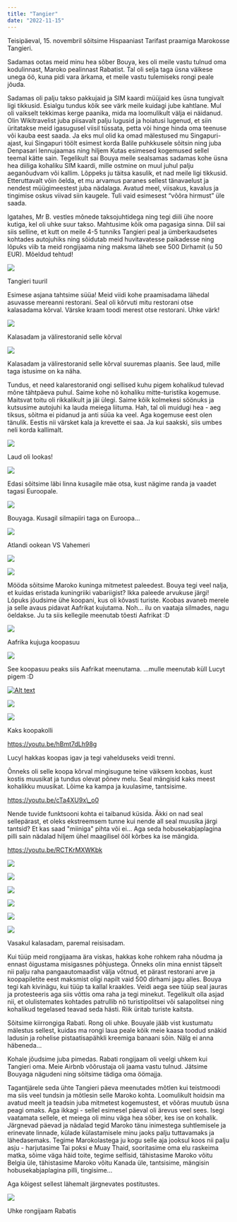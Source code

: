 ```yaml
---
title: "Tangier"
date: "2022-11-15"
---
```


Teisipäeval, 15. novembril sõitsime Hispaaniast Tarifast praamiga Marokosse Tangieri.

Sadamas ootas meid minu hea sõber Bouya, kes oli meile vastu tulnud oma kodulinnast, Maroko pealinnast Rabatist. Tal oli selja taga üsna väikese unega öö, kuna pidi vara ärkama, et meile vastu tulemiseks rongi peale jõuda.

Sadamas oli palju takso pakkujaid ja SIM kaardi müüjaid kes üsna tungivalt ligi tikkusid. Esialgu tundus kõik see värk meile kuidagi jube kahtlane. Mul oli vaikselt tekkimas kerge paanika, mida ma loomulikult välja ei näidanud. Olin Wikitravelist juba piisavalt palju lugusid ja hoiatusi lugenud, et siin üritatakse meid igasugusel viisil tüssata, petta või hinge hinda oma teenuse või kauba eest saada. Ja eks mul olid ka omad mälestused mu Singapuri-ajast, kui Singapuri töölt esimest korda Balile puhkkusele sõitsin ning juba Denpasari lennujaamas ning hiljem Kutas esimesed kogemused sellel teemal kätte sain. Tegelikult sai Bouya meile sealsamas sadamas kohe üsna hea diiliga kohaliku SIM kaardi, mille ostmine on muul juhul palju aeganõudvam või kallim. Lõppeks ju täitsa kasulik, et nad meile ligi tikkusid. Etteruttavalt võin öelda, et mu arvamus paranes sellest tänavaelust ja nendest müügimeestest juba nädalaga. Avatud meel, viisakus, kavalus ja tingimise oskus viivad siin kaugele. Tuli vaid esimesest “võõra hirmust” üle saada.

Igatahes, Mr B. vestles mõnede taksojuhtidega ning tegi diili ühe noore kutiga, kel oli uhke suur takso. Mahtusime kõik oma pagasiga sinna. Diil sai siis selline, et kutt on meile 4-5 tunniks Tangieri peal ja ümberkaudsetes kohtades autojuhiks ning sõidutab meid huvitavatesse paikadesse ning lõpuks viib ta meid rongijaama ning maksma läheb see 500 Dirhamit (u 50 EUR). Mõeldud tehtud!

[![](/images/img_1504.jpeg?w=768)](/images/img_1504.jpeg)

Tangieri tuuril

Esimese asjana tahtsime süüa! Meid viidi kohe praamisadama lähedal asuvasse mereanni restorani. Seal oli kõrvuti mitu restorani otse kalasadama kõrval. Värske kraam toodi merest otse restorani. Uhke värk!

[![](/images/img_7045.jpeg?w=1024)](/images/img_7045.jpeg)

Kalasadam ja välirestoranid selle kõrval

[![](/images/img_7046.jpeg?w=1024)](/images/img_7046.jpeg)

Kalasadam ja välirestoranid selle kõrval suuremas plaanis. See laud, mille taga istusime on ka näha.

Tundus, et need kalarestoranid ongi sellised kuhu pigem kohalikud tulevad mõne tähtpäeva puhul. Saime kohe nö kohaliku mitte-turistika kogemuse. Maitsvat toitu oli rikkalikult ja jäi ülegi. Saime kõik kolmekesi söönuks ja kutsusime autojuhi ka lauda meiega liituma. Hah, tal oli muidugi hea - aeg tiksus, sõitma ei pidanud ja anti süüa ka veel. Aga kogemuse eest olen tänulik. Eestis nii värsket kala ja krevette ei saa. Ja kui saakski, siis umbes neli korda kallimalt.

[![](/images/img_1510.jpeg?w=1024)](/images/img_1510.jpeg)

Laud oli lookas!

[![](/images/img_1512.jpeg?w=1024)](/images/img_1512.jpeg)

Edasi sõitsime läbi linna kusagile mäe otsa, kust nägime randa ja vaadet tagasi Euroopale.

[![](/images/img_1517.jpeg?w=1024)](/images/img_1517.jpeg)

Bouyaga. Kusagil silmapiiri taga on Euroopa...

[![](/images/img_1523.jpeg?w=768)](/images/img_1523.jpeg)

Atlandi ookean VS Vahemeri

[![](/images/img_1527.jpeg?w=768)](/images/img_1527.jpeg)

[![](/images/img_7040.jpeg?w=1024)](/images/img_7040.jpeg)

Mööda sõitsime Maroko kuninga mitmetest paleedest. Bouya tegi veel nalja, et kuidas eristada kuningriiki vabariigist? Ikka paleede arvukuse järgi! Lõpuks jõudsime ühe koopani, kus oli kõvasti turiste. Koobas avaneb merele ja selle avaus pidavat Aafrikat kujutama. Noh… ilu on vaataja silmades, nagu öeldakse. Ju ta siis kellegile meenutab tõesti Aafrikat :D

[![](/images/img_1528.jpeg?w=768)](/images/img_1528.jpeg)

Aafrika kujuga koopasuu

[![](/images/img_7036.jpeg?w=768)](/images/img_7036.jpeg)

See koopasuu peaks siis Aafrikat meenutama. ...mulle meenutab küll Lucyt pigem :D

[![Alt text](https://img.youtube.com/vi/I74E0JNZDtg/0.jpg)](https://www.youtube.com/watch?v=I74E0JNZDtg)

[![](/images/img_1532.jpeg?w=1024)](/images/img_1532.jpeg)

[![](/images/img_1538-1.jpeg?w=1024)](/images/img_1538-1.jpeg)

Kaks koopakolli

https://youtu.be/hBmt7dLh98g

Lucyl hakkas koopas igav ja tegi vahelduseks veidi trenni.

Õnneks oli selle koopa kõrval mingisugune teine väiksem koobas, kust kostis muusikat ja tundus olevat põnev melu. Seal mängisid kaks meest kohalikku muusikat. Lõime ka kampa ja kuulasime, tantsisime.

https://youtu.be/cTa4XU9x\_o0

Nende tuvide funktsooni kohta ei taibanud küsida. Äkki on nad seal sellepärast, et oleks ekstreemsem tunne kui nende all seal muusika järgi tantsid? Et kas saad "miiniga" pihta või ei... Aga seda hobusekabjaplagina pilli sain nädalad hiljem ühel maagilisel ööl kõrbes ka ise mängida.

https://youtu.be/RCTKrMXWKbk

[![](/images/img_1544-1.jpeg?w=1024)](/images/img_1544-1.jpeg)

[![](/images/img_1546-1.jpeg?w=1024)](/images/img_1546-1.jpeg)

[![](/images/img_1555.jpeg?w=768)](/images/img_1555.jpeg)

[![](/images/img_1561.jpeg?w=1024)](/images/img_1561.jpeg)

[![](/images/img_1568.jpeg?w=1024)](/images/img_1568.jpeg)

[![](/images/img_1578-1.jpeg?w=1024)](/images/img_1578-1.jpeg)

Vasakul kalasadam, paremal reisisadam.

Kui tüüp meid rongijaama ära viskas, hakkas kohe rohkem raha nõudma ja ennast õigustama misigasnes põhjustega. Õnneks olin mina ennist täpselt nii palju raha pangaautomaadist välja võtnud, et pärast restorani arve ja koopapiletite eest maksmist oligi napilt vaid 500 dirhami jagu alles. Bouya tegi kah kivinägu, kui tüüp ta kallal kraakles. Veidi aega see tüüp seal jauras ja protesteeris aga siis võttis oma raha ja tegi minekut. Tegelikult olla asjad nii, et olulistemates kohtades patrullib nö turistipolitsei või salapolitsei ning kohalikud tegelased teavad seda hästi. Riik üritab turiste kaitsta.

Sõitsime kiirrongiga Rabati. Rong oli uhke. Bouyale jääb vist kustumatu mälestus sellest, kuidas ma rongi laua peale kõik meie kaasa toodud snäkid ladusin ja rohelise pistaatisapähkli kreemiga banaani sõin. Nälg ei anna häbeneda…

Kohale jõudsime juba pimedas. Rabati rongijaam oli veelgi uhkem kui Tangieri oma. Meie Airbnb võõrustaja oli jaama vastu tulnud. Jätsime Bouyaga nägudeni ning sõitsime tädiga oma öömajja.

Tagantjärele seda ühte Tangieri päeva meenutades mõtlen kui teistmoodi ma siis veel tundsin ja mõtlesin selle Maroko kohta. Loomulikult hoidsin ma avatud meelt ja teadsin juba mitmetest kogemustest, et võõras muutub üsna peagi omaks. Aga ikkagi - sellel esimesel päeval oli ärevus veel sees. Isegi vaatamata sellele, et meiega oli minu väga hea sõber, kes ise on kohalik. Järgnevad päevad ja nädalad tegid Maroko tänu inimestega suhtlemisele ja erinevate linnade, külade külastamisele minu jaoks palju tuttavamaks ja lähedasemaks. Tegime Marokolastega ju kogu selle aja jooksul koos nii palju asju - harjutasime Tai poksi e Muay Thaid, sooritasime oma elu raskeima matka, sõime väga häid toite, tegime selfisid, tähistasime Maroko võitu Belgia üle, tähistasime Maroko võitu Kanada üle, tantsisime, mängisin hobusekabjaplagina pilli, tingisime…

Aga kõigest sellest lähemalt järgnevates postitustes.

[![](/images/img_1583.jpeg?w=1024)](/images/img_1583.jpeg)

Uhke rongijaam Rabatis

